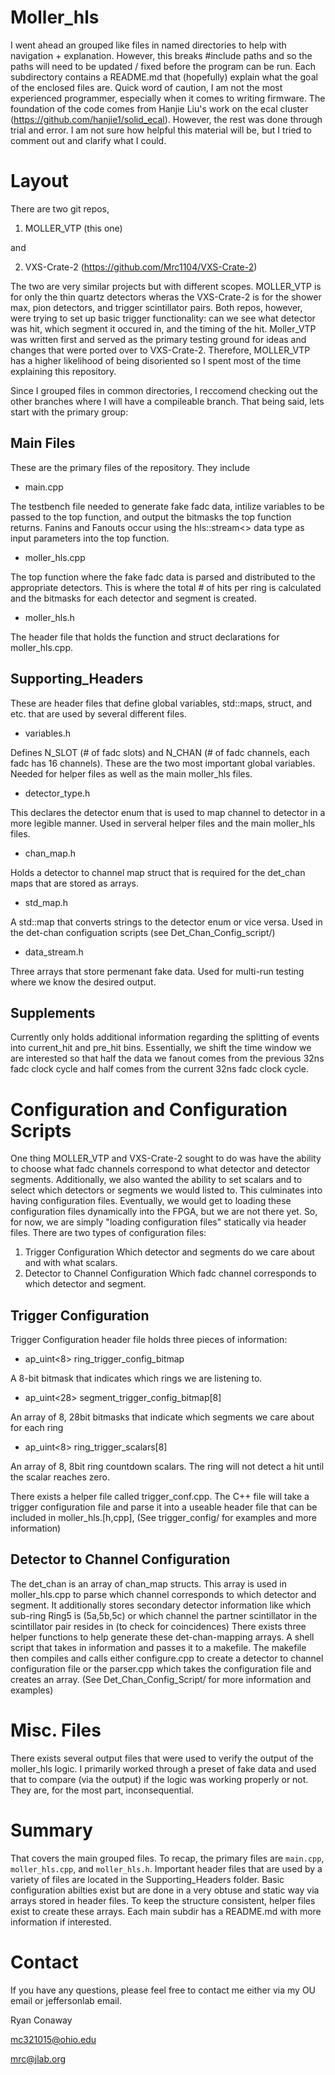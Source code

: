 # Moller_hls
I went ahead an grouped like files in named directories to help with navigation + explanation. However, this breaks #include paths and so the paths will need to be updated / fixed before the program can be run. Each subdirectory contains a README.md that (hopefully) explain what the goal of the enclosed files are. Quick word of caution, I am not the most experienced programmer, especially when it comes to writing firmware. The foundation of the code comes from Hanjie Liu's work on the ecal cluster (https://github.com/hanjie1/solid_ecal). However, the rest was done through trial and error. I am not sure how helpful this material will be, but I tried to comment out and clarify what I could. 

# Layout
There are two git repos,
1. MOLLER_VTP (this one)

and 

2. VXS-Crate-2 (https://github.com/Mrc1104/VXS-Crate-2)

The two are very similar projects but with different scopes. MOLLER_VTP is for only the thin quartz detectors wheras the VXS-Crate-2 is for the shower max, pion detectors, and trigger scintillator pairs. Both repos, however, were trying to set up basic trigger functionality: can we see what detector was hit, which segment it occured in, and the timing of the hit. 
Moller_VTP was written first and served as the primary testing ground for ideas and changes that were ported over to VXS-Crate-2. Therefore, MOLLER_VTP has a higher likelihood of being disoriented so I spent most of the time explaining this repository. 

Since I grouped files in common directories, I reccomend checking out the other branches where I will have a compileable branch. That being said, lets start with the primary group:

## Main Files
These are the primary files of the repository. They include 
* main.cpp

The testbench file needed to generate fake fadc data, intilize variables to be passed to the top function, and output the bitmasks the top function returns. Fanins and Fanouts occur using the hls::stream<> data type as input parameters into the top function. 
* moller_hls.cpp

The top function where the fake fadc data is parsed and distributed to the appropriate detectors. This is where the total # of hits per ring is calculated and the bitmasks for each detector and segment is created.
* moller_hls.h

The header file that holds the function and struct declarations for moller_hls.cpp. 

## Supporting_Headers
These are header files that define global variables, std::maps, struct, and etc. that are used by several different files.
* variables.h

Defines N_SLOT (# of fadc slots) and N_CHAN (# of fadc channels, each fadc has 16 channels). These are the two most important global variables. Needed for helper files as well as the main moller_hls files. 
* detector_type.h

This declares the detector enum that is used to map channel to detector in a more legible manner. Used in serveral helper files and the main moller_hls files. 
* chan_map.h

Holds a detector to channel map struct that is required for the det_chan maps that are stored as arrays.  
* std_map.h 

A std::map that converts strings to the detector enum or vice versa. Used in the det-chan configuation scripts (see Det_Chan_Config_script/)
* data_stream.h

Three arrays that store permenant fake data. Used for multi-run testing where we know the desired output.

## Supplements
Currently only holds additional information regarding the splitting of events into current_hit and pre_hit bins. Essentially, we shift the time window we are interested so that half the data we fanout comes from the previous 32ns fadc clock cycle and half comes from the current 32ns fadc clock cycle. 

# Configuration and Configuration Scripts
One thing MOLLER_VTP and VXS-Crate-2 sought to do was have the ability to choose what fadc channels correspond to what detector and detector segments. Additionally, we also wanted the ability to set scalars and to select which detectors or segments we would listed to. This culminates into having configuration files. Eventually, we would get to loading these configuration files dynamically into the FPGA, but we are not there yet. So, for now, we are simply "loading configuration files" statically via header files. There are two types of configuration files:
1. Trigger Configuration
Which detector and segments do we care about and with what scalars.
2. Detector to Channel Configuration
Which fadc channel corresponds to which detector and segment. 

## Trigger Configuration
Trigger Configuration header file holds three pieces of information:
* ap_uint<8> ring_trigger_config_bitmap

A 8-bit bitmask that indicates which rings we are listening to.
* ap_uint<28> segment_trigger_config_bitmap[8]

An array of 8, 28bit bitmasks that indicate which segments we care about for each ring
* ap_uint<8> ring_trigger_scalars[8]

An array of 8, 8bit ring countdown scalars. The ring will not detect a hit until the scalar reaches zero.  

There exists a helper file called trigger_conf.cpp. The C++ file will take a trigger configuration file and parse it into a useable header file that can be included in moller_hls.[h,cpp], 
(See trigger_config/ for examples and more information)

## Detector to Channel Configuration
The det_chan is an array of chan_map structs. This array is used in moller_hls.cpp to parse which channel corresponds to which detector and segment. It additionally stores secondary detector information like which sub-ring Ring5 is (5a,5b,5c) or which channel the partner scintillator in the scintillator pair resides in (to check for coincidences)
There exists three helper functions to help generate these det-chan-mapping arrays. A shell script that takes in information and passes it to a makefile. The makefile then compiles and calls either configure.cpp to create a detector to channel configuration file or the parser.cpp which takes the configuration file and creates an array. 
(See Det_Chan_Config_Script/ for more information and examples) 

# Misc. Files
There exists several output files that were used to verify the output of the moller_hls logic. I primarily worked through a preset of fake data and used that to compare (via the output) if the logic was working properly or not. They are, for the most part, inconsequential. 

# Summary
That covers the main grouped files. To recap, the primary files are `main.cpp`, `moller_hls.cpp`, and `moller_hls.h`. Important header files that are used by a variety of files are located in the Supporting_Headers folder. Basic configuration abilties exist but are done in a very obtuse and static way via arrays stored in header files. To keep the structure consistent, helper files exist to create these arrays. Each main subdir has a README.md with more information if interested.

# Contact
If you have any questions, please feel free to contact me either via my OU email or jeffersonlab email.

Ryan Conaway

mc321015@ohio.edu

mrc@jlab.org
